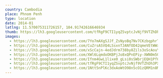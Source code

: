 ```yaml
---
country: Cambodia
place: Phnom Penh
type: location
date: 2014-01
latlng: 11.570075311726157, 104.91742616646934
thumb: https://lh3.googleusercontent.com/tfRgF9CTI1yqZSvptcJvNjf9VTZhDh3PXUBl214u1UAh461KUXiBrheGDZZDUflF2Q3kAZZlskuxUsjciaQMsiK-exootvjo7BkVtB-AplvuXbwMcpkSSESdiUzsrWBAyzV6x_YdHA
images:
  - https://lh3.googleusercontent.com/7Yo7mAXgSJJf_ZsNyoBq7Nv7CKzbqphrTEw53RnkF75yO5iWqj9VvORZ8qXDtk7KIQrwPMhmUlaOaGWfjZ_qPmkH3cz1iSeJ1fZ15xUu-PgWzt22JSEYb4_Kznp2d2Il3L7dXizruw
  - https://lh3.googleusercontent.com/CuZrsASVQ4LSsxnTJANfOD42qmeVEtWWx0V0QpJ0V8s1SaF73WQXvjcPFfgnSBGKZgnQW3c-MuzOP8KBR9zJEvZJxEEMrme2gaArOpqEi_m8G3PTfnRz1kjGmTG_Bpy87k45cl2Baw
  - https://lh3.googleusercontent.com/xScCajn-4edJdrm738by8Zils3oScAouYkNBdLX_xf73kiQvE2jUnlpsrbq2r6vVcer_kymcodwKGQ_hxG8WxDdylaLqm9vtQnxfhgkZNJEIG9zPOJ1_MI-6oNfftqGEt8CBO11WDg
  - https://lh3.googleusercontent.com/XWl6LqmdoOKBPjJo8xQPnEPiy-XWN0m5QLA3ZRP980RWO5WDx3jCPkkbQ14o2DifBPzQRJI2p_d9z_F4ROCHA5qJGbh9OvpBY-jU5iRIU-Suy_vppdcvaDhEfz-WOZbQEgcIUVbcTg
  - https://lh3.googleusercontent.com/Ifnm4GwL1lixe0_gLsi0sSWbrjEQH1Pf0nui7clZwxQPfmseG4Qk_bYR5ajn8fZJVuk-JJIXF1X6Aa_tuFAjsmwUbMziqvo2__C6nZ6RK3e0OYPkWphGffh4drjxJVShm0E_zNJAmQ
  - https://lh3.googleusercontent.com/tfRgF9CTI1yqZSvptcJvNjf9VTZhDh3PXUBl214u1UAh461KUXiBrheGDZZDUflF2Q3kAZZlskuxUsjciaQMsiK-exootvjo7BkVtB-AplvuXbwMcpkSSESdiUzsrWBAyzV6x_YdHA
  - https://lh3.googleusercontent.com/1Ntt5nPlKc3dxAoWtO98n5cO1zQRM1n8MfoDshvblRJWj82fYglGiCarl6PWEXgUYbHX62HuN7FPEV25P96mnhR9NLcn0IT9m2vqCUYRh6kDR9Oh43z1MRnPyuYFzTEvkZCeJWFf6Q
---
```

